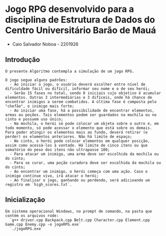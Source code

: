 # Jogo RPG desenvolvido para a disciplina de Estrutura de Dados do Centro Universitário Barão de Mauá

  - Caio Salvador Noboa - 2201926

  ## Introdução
    O presente Algoritmo contempla a simulação de um jogo RPG.

    O jogo segue alguns padrões:
      - Ao iniciar o jogo, o usuário deverá escolher entre nível de dificuldade fácil ou difícil, informar seu nome e o de seu herói;
      - Serão 15 fases no total, sendo 8 iniciais cujo objetivo é acumular elementos. Outras 3 intermediárias e 3 difíceis, onde há chance de encontrar inimigos a serem combatidos. A última fase é composta pelo "chefão", o inimigo mais forte;
      - Ao iniciar uma fase, há a possibilidade de encontrar elementos, armas ou poções. Tais elementos podem ser guardados na mochila ou no cinto e possuem uso único;
      - Na mochila, o herói só pode colocar um objeto sobre o outro e, em todo momento, só pode acessar o elemento que está sobre os demais. Para poder atingir os elementos mais ao fundo, deverá retirar (e perder) os elementos anteriores. Não há limite de espaço;
      - No cinto, o herói pode colocar elementos em qualquer posição, assim como acessá-los à vontade. Há limite de cinco itens ou que somatório do peso dos itens não ultrapasse 100;
      - Para atacar um inimigo, uma arma deve ser escolhida da mochila ou do cinto;
      - Para se curar, uma poção curadora deve ser escolhida da mochila ou do cinto;
      - Ao encontrar um inimigo, o herói começa com uma ação. Caso o inimigo continue vivo, irá atacar o herói;
      - Ao finalizar o jogo, ganhando ou perdendo, será adicioando um registro em `high_scores.txt`.

  ## Inicialização
    Em sistema operacional Windows, no prompt de comando, na pasta que contém os arquivos rode:
      `g++ driver.cpp Backpack.cpp Belt.cpp Character.cpp Element.cpp Game.cpp Enemy.cpp -o jogoRPG.exe`
      `./jogoRPG.exe`
